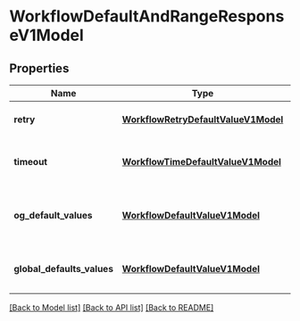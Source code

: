 # WorkflowDefaultAndRangeResponseV1Model

## Properties
Name | Type | Description | Notes
------------ | ------------- | ------------- | -------------
**retry** | [**WorkflowRetryDefaultValueV1Model**](WorkflowRetryDefaultValueV1Model.md) | Workflow retry default values. | [optional] 
**timeout** | [**WorkflowTimeDefaultValueV1Model**](WorkflowTimeDefaultValueV1Model.md) | Workflow timeout default values. | [optional] 
**og_default_values** | [**WorkflowDefaultValueV1Model**](WorkflowDefaultValueV1Model.md) | Workflow Organization Group default values. | [optional] 
**global_defaults_values** | [**WorkflowDefaultValueV1Model**](WorkflowDefaultValueV1Model.md) | Workflow Global default values. | [optional] 

[[Back to Model list]](../README.md#documentation-for-models) [[Back to API list]](../README.md#documentation-for-api-endpoints) [[Back to README]](../README.md)


